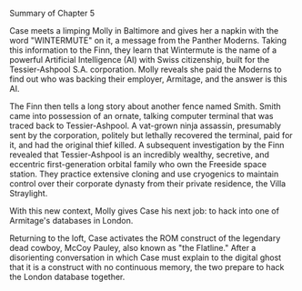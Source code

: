 Summary of Chapter 5

Case meets a limping Molly in Baltimore and gives her a napkin with the word "WINTERMUTE" on it, a message from the Panther Moderns. Taking this information to the Finn, they learn that Wintermute is the name of a powerful Artificial Intelligence (AI) with Swiss citizenship, built for the Tessier-Ashpool S.A. corporation. Molly reveals she paid the Moderns to find out who was backing their employer, Armitage, and the answer is this AI.

The Finn then tells a long story about another fence named Smith. Smith came into possession of an ornate, talking computer terminal that was traced back to Tessier-Ashpool. A vat-grown ninja assassin, presumably sent by the corporation, politely but lethally recovered the terminal, paid for it, and had the original thief killed. A subsequent investigation by the Finn revealed that Tessier-Ashpool is an incredibly wealthy, secretive, and eccentric first-generation orbital family who own the Freeside space station. They practice extensive cloning and use cryogenics to maintain control over their corporate dynasty from their private residence, the Villa Straylight.

With this new context, Molly gives Case his next job: to hack into one of Armitage's databases in London.

Returning to the loft, Case activates the ROM construct of the legendary dead cowboy, McCoy Pauley, also known as "the Flatline." After a disorienting conversation in which Case must explain to the digital ghost that it is a construct with no continuous memory, the two prepare to hack the London database together.